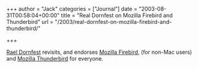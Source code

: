 +++
author = "Jack"
categories = ["Journal"]
date = "2003-08-31T00:58:04+00:00"
title = "Real Dornfest on Mozilla Firebird and Thunderbird"
url = "/2003/real-dornfest-on-mozilla-firebird-and-thunderbird/"

+++

[Rael Dornfest][1] revisits, and endorses [Mozilla Firebird][2], (for non-Mac users) and [Mozilla Thunderbird][3] for everyone.

 [1]: http://www.raelity.org/computers/internet/email/clients/
 [2]: http://texturizer.net/firebird/
 [3]: http://www.mozilla.org/projects/thunderbird/